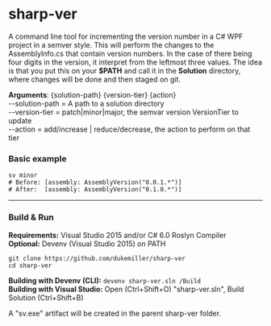 # sharp-ver

A command line tool for incrementing the version number in a C# WPF project in a semver style. This will perform the changes to the AssemblyInfo.cs that contain version numbers. In the case of there being four digits in the version, it interpret from the leftmost three values. The idea is that you put this on your **$PATH** and call it in the **Solution** directory, where changes will be done and then staged on git.

**Arguments**: {solution-path} {version-tier} {action}  
--solution-path = A path to a solution directory  
--version-tier  = patch|minor|major, the semvar version VersionTier to update  
--action        = add/increase | reduce/decrease, the action to perform on that tier  
 
### Basic example 

````
sv minor
# Before: [assembly: AssemblyVersion("0.0.1.*")]
# After:  [assembly: AssemblyVersion("0.1.0.*")]
````

---

### Build & Run

**Requirements:** Visual Studio 2015 and/or C# 6.0 Roslyn Compiler  
**Optional:** Devenv (Visual Studio 2015) on PATH  

```
git clone https://github.com/dukemiller/sharp-ver
cd sharp-ver
```  

**Building with Devenv (CLI):** ``devenv sharp-ver.sln /Build``  
**Building with Visual Studio:**  Open (Ctrl+Shift+O) "sharp-ver.sln", Build Solution (Ctrl+Shift+B)

A "sv.exe" artifact will be created in the parent sharp-ver folder.
